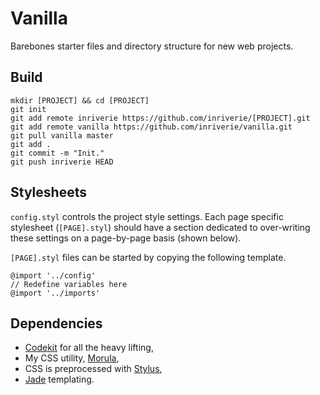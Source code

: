 # Vanilla

Barebones starter files and directory structure for new web projects.

## Build

    mkdir [PROJECT] && cd [PROJECT]
    git init
    git add remote inriverie https://github.com/inriverie/[PROJECT].git
    git add remote vanilla https://github.com/inriverie/vanilla.git
    git pull vanilla master
    git add .
    git commit -m "Init."
    git push inriverie HEAD

## Stylesheets

`config.styl` controls the project style settings. Each page specific stylesheet (`[PAGE].styl`) should have a section dedicated to over-writing these settings on a page-by-page basis (shown below).

`[PAGE].styl` files can be started by copying the following template.

    @import '../config'
    // Redefine variables here
    @import '../imports'


## Dependencies

* [Codekit](http://incident57.com/codekit/) for all the heavy lifting,
* My CSS utility, [Morula](https://github.com/inriverie/morula),
* CSS is preprocessed with [Stylus](http://learnboost.github.io/stylus/),
* [Jade](http://jade-lang.com/) templating.